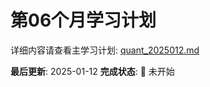 # 第06个月学习计划

详细内容请查看主学习计划: [quant_2025012.md](../quant_2025012.md#第06个月)

**最后更新**: 2025-01-12
**完成状态**: 🚧 未开始
